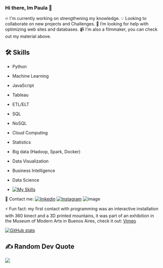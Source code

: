 ### Hi there, Im Paula 👋

<!--
**paupallares/PauPallares** is a ✨ _special_ ✨ repository because its `README.md` (this file) appears on your GitHub profile.

Here are some ideas to get you started:

- 🔭 I’m currently working on ...
- 🌱 I’m currently learning ...
- 👯 I’m looking to collaborate on ...
- 🤔 I’m looking for help with ...
- 💬 Ask me about ...
- 📫 How to reach me: ...
- 😄 Pronouns: ...

-->

🔥 I'm currently working on strengthening my knowledge.
💡 Looking to collaborate on new projects and Challenges.
🤔 I’m looking for help with optimizing web sites and databases.
📹 I'm also a filmmaker, you can check out my material above.

## 🛠 Skills
- Python
- Machine Learning
- JavaScript
- Tableau
- ETL/ELT
- SQL
- NoSQL
- Cloud Computing
- Statistics
- Big data (Hadoop, Spark, Docker)
- Data Visualization
- Business Intelligence
- Data Science

- [![My Skills](https://skillicons.dev/icons?i=aws,gcp,azure,react,vue,flutter&perline=3)](https://skillicons.dev)

🔗 Contact me:
[![linkedin](https://img.shields.io/badge/linkedin-0A66C2?style=for-the-badge&logo=linkedin&logoColor=white)]([https://www.linkedin.com/in/paupallares/)
[![Instagram](https://img.shields.io/badge/Instagram-%23E4405F.svg?logo=Instagram&logoColor=c32aa3)](https://instagram.com/ppupipallares) 
![image]({https://img.shields.io/badge/Instagram-E4405F?style=for-the-badge&logo=instagram&logoColor=white})

⚡ Fun fact: my first contact with programming was an interactive installation with 360 kinect and a 3D printed mountains, it was part of an exhibition in the Museum of Modern Arts in Buenos Aires, check it out: <a href="https://vimeo.com/256058743">Vimeo</a>


[![GitHub stats](https://github-readme-stats.vercel.app/api?username=paupallares)](https://github.com/paupallares/github-readme-stats&theme=tokyonight)

## ✍️ Random Dev Quote
![](https://quotes-github-readme.vercel.app/api?type=horizontal&theme=tokyonight)
